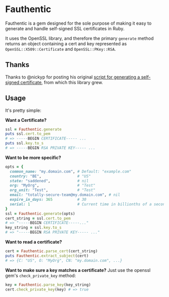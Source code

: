 # Fauthentic

Fauthentic is a gem designed for the sole purpose of making it easy to generate
and handle self-signed SSL certificates in Ruby.

It uses the OpenSSL library, and therefore the primary `generate` method returns
an object containing a cert and key represented as `OpenSSL::X509::Certificate`
and `OpenSSL::PKey::RSA`.

## Thanks

Thanks to @nickyp for posting his original [script for generating a self-signed
certificate](https://gist.github.com/nickyp/886884), from which this library
grew.

## Usage

It's pretty simple:

**Want a Certificate?**

```ruby
ssl = Fauthentic.generate
puts ssl.cert.to_pem
# => -----BEGIN CERTIFICATE----- ...
puts ssl.key.to_s
# => -----BEGIN RSA PRIVATE KEY----- ...
```

**Want to be more specific?**

```ruby
opts = {
  common_name: "my.domain.com", # Default: "example.com"
  country: "BE",                # "US"
  state: "saddened",            # nil
  org: "MyOrg",                 # "Test"
  org_unit: "Test",             # "Test"
  email: "totally-secure-team@my.domain.com", # nil
  expire_in_days: 365           # 30
  serial: 1                     # Current time in billionths of a second + random
}
ssl = Fauthentic.generate(opts)
cert_string = ssl.cert.to_pem
# => "-----BEGIN CERTIFICATE-----..."
key_string = ssl.key.to_s
# => "-----BEGIN RSA PRIVATE KEY----- ..."
```

**Want to read a certificate?**

```ruby
cert = Fauthentic.parse_cert(cert_string)
puts Fauthentic.extract_subject(cert)
# => {C: "US", O: "MyOrg", CN: "my.domain.com", ...}
```

**Want to make sure a key matches a certificate?**
Just use the openssl gem's `check_private_key` method:

```ruby
key = Fauthentic.parse_key(key_string)
cert.check_private_key(key) # => true
```
